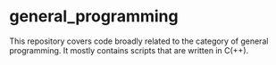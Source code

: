 # general_programming
This repository covers code broadly related to the category of general programming. It mostly contains scripts that are written in C(++). 
